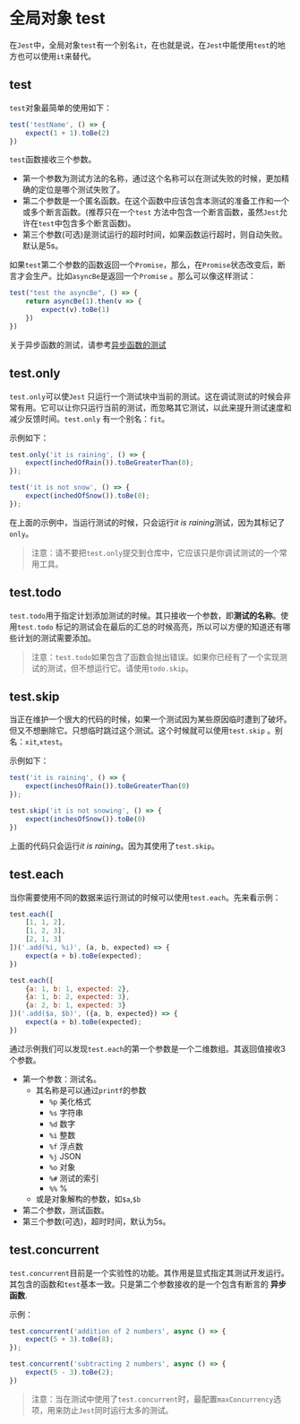 # 全局对象 test

在`Jest`中，全局对象`test`有一个别名`it`，在也就是说，在`Jest`中能使用`test`的地方也可以使用`it`来替代。

## test

`test`对象最简单的使用如下：

```javascript
test('testName', () => {
    expect(1 + 1).toBe(2)
})
```

`test`函数接收三个参数。

* 第一个参数为测试方法的名称，通过这个名称可以在测试失败的时候，更加精确的定位是哪个测试失败了。
* 第二个参数是一个匿名函数。在这个函数中应该包含本测试的准备工作和一个或多个断言函数。(推荐只在一个`test`
  方法中包含一个断言函数，虽然`Jest`允许在`test`中包含多个断言函数)。
* 第三个参数(可选)是测试运行的超时时间，如果函数运行超时，则自动失败。默认是5s。

如果`test`第二个参数的函数返回一个`Promise`，那么，在`Promise`状态改变后，断言才会生产。比如`asyncBe`是返回一个`Promise`
。那么可以像这样测试：

```js
test("test the asyncBe", () => {
    return asyncBe(1).then(v => {
        expect(v).toBe(1)
    })
})
```

关于异步函数的测试，请参考[异步函数的测试](../async/Readme.md)

## test.only

`test.only`可以使`Jest`
只运行一个测试块中当前的测试。这在调试测试的时候会非常有用。它可以让你只运行当前的测试，而忽略其它测试，以此来提升测试速度和减少反馈时间。`test.only`
有一个别名：`fit`。

示例如下：

```js
test.only('it is raining', () => {
    expect(inchedOfRain()).toBeGreaterThan(0);
});

test('it is not snow', () => {
    expect(inchedOfSnow()).toBe(0);
});
```

在上面的示例中，当运行测试的时候，只会运行*it is raining*测试，因为其标记了`only`。

> 注意：请不要把`test.only`提交到仓库中，它应该只是你调试测试的一个常用工具。

## test.todo

`test.todo`用于指定计划添加测试的时候。其只接收一个参数，即**测试的名称**。使用`test.todo`
标记的测试会在最后的汇总的时候高亮，所以可以方便的知道还有哪些计划的测试需要添加。

> 注意：`test.todo`如果包含了函数会抛出错误。如果你已经有了一个实现测试的测试，但不想运行它。请使用`todo.skip`。

## test.skip

当正在维护一个很大的代码的时候，如果一个测试因为某些原因临时遭到了破坏。但又不想删除它。只想临时跳过这个测试。这个时候就可以使用`test.skip`
。别名：`xit`,`xtest`。

示例如下：

```js
test('it is raining', () => {
    expect(inchesOfRain()).toBeGreaterThan(0)
});

test.skip('it is not snowing', () => {
    expect(inchesOfSnow()).toBe(0)
})
```

上面的代码只会运行*it is raining*。因为其使用了`test.skip`。

## test.each

当你需要使用不同的数据来运行测试的时候可以使用`test.each`。先来看示例：

```js
test.each([
    [1, 1, 2],
    [1, 2, 3],
    [2, 1, 3]
])('.add(%i, %i)', (a, b, expected) => {
    expect(a + b).toBe(expected);
})
```

```js
test.each([
    {a: 1, b: 1, expected: 2},
    {a: 1, b: 2, expected: 3},
    {a: 2, b: 1, expected: 3}
])('.add($a, $b)', ({a, b, expected}) => {
    expect(a + b).toBe(expected);
})
```

通过示例我们可以发现`test.each`的第一个参数是一个二维数组。其返回值接收3个参数。

* 第一个参数：测试名。
    * 其名称是可以通过`printf`的参数
        * `%p` 美化格式
        * `%s` 字符串
        * `%d` 数字
        * `%i` 整数
        * `%f` 浮点数
        * `%j` JSON
        * `%o` 对象
        * `%#` 测试的索引
        * `%%` %
    * 或是对象解构的参数，如`$a`,`$b`
* 第二个参数，测试函数。
* 第三个参数(可选)，超时时间，默认为5s。

## test.concurrent

`test.concurrent`目前是一个实验性的功能。其作用是显式指定其测试开发运行。其包含的函数和`test`基本一致。只是第二个参数接收的是一个包含有断言的
**异步函数**.

示例：

```js
test.concurrent('addition of 2 numbers', async () => {
    expect(5 + 3).toBe(8);
});

test.concurrent('subtracting 2 numbers', async () => {
    expect(5 - 3).toBe(2);
})
```

> 注意：当在测试中使用了`test.concurrent`时，最配置`maxConcurrency`选项，用来防止`Jest`同时运行太多的测试。

 
